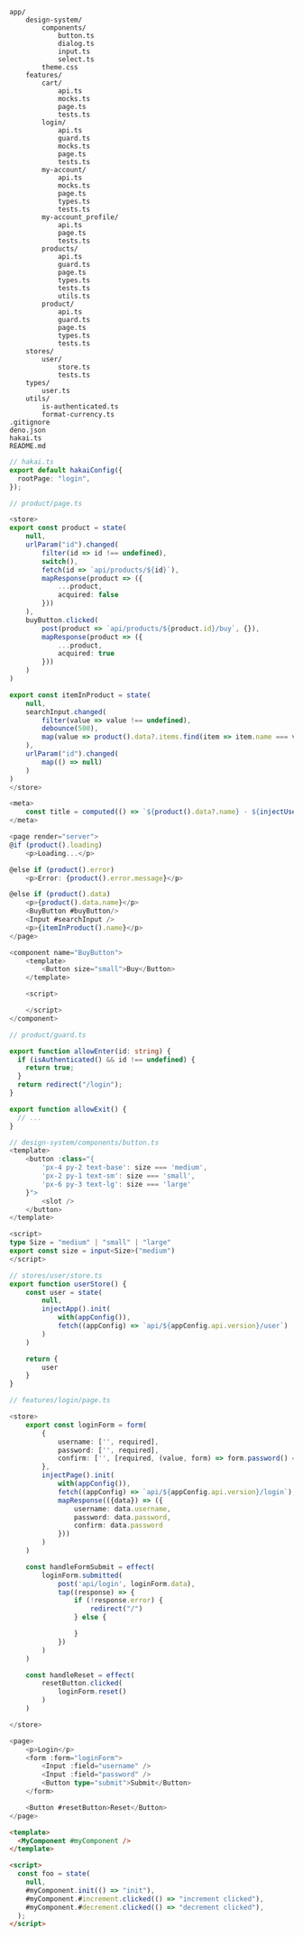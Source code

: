 ```
app/
    design-system/
        components/
            button.ts
            dialog.ts
            input.ts
            select.ts
        theme.css
    features/
        cart/
            api.ts
            mocks.ts
            page.ts
            tests.ts
        login/
            api.ts
            guard.ts
            mocks.ts
            page.ts
            tests.ts
        my-account/
            api.ts
            mocks.ts
            page.ts
            types.ts
            tests.ts
        my-account_profile/
            api.ts
            page.ts
            tests.ts
        products/
            api.ts
            guard.ts
            page.ts
            types.ts
            tests.ts
            utils.ts
        product/
            api.ts
            guard.ts
            page.ts
            types.ts
            tests.ts
    stores/
        user/
            store.ts
            tests.ts
    types/
        user.ts
    utils/
        is-authenticated.ts
        format-currency.ts
.gitignore
deno.json
hakai.ts
README.md
```

```ts
// hakai.ts
export default hakaiConfig({
  rootPage: "login",
});
```

```ts
// product/page.ts

<store>
export const product = state(
    null,
    urlParam("id").changed(
        filter(id => id !== undefined),
        switch(),
        fetch(id => `api/products/${id}`),
        mapResponse(product => ({
            ...product,
            acquired: false
        }))
    ),
    buyButton.clicked(
        post(product => `api/products/${product.id}/buy`, {}),
        mapResponse(product => ({
            ...product,
            acquired: true
        }))
    )
)

export const itemInProduct = state(
    null,
    searchInput.changed(
        filter(value => value !== undefined),
        debounce(500),
        map(value => product().data?.items.find(item => item.name === value))
    ),
    urlParam("id").changed(
        map(() => null)
    )
)
</store>

<meta>
    const title = computed(() => `${product().data?.name} - ${injectUser().username}`)
</meta>

<page render="server">
@if (product().loading)
    <p>Loading...</p>

@else if (product().error)
    <p>Error: {product().error.message}</p>

@else if (product().data)
    <p>{product().data.name}</p>
    <BuyButton #buyButton/>
    <Input #searchInput />
    <p>{itemInProduct().name}</p>
</page>

<component name="BuyButton">
    <template>
        <Button size="small">Buy</Button>
    </template>

    <script>

    </script>
</component>
```

```ts
// product/guard.ts

export function allowEnter(id: string) {
  if (isAuthenticated() && id !== undefined) {
    return true;
  }
  return redirect("/login");
}

export function allowExit() {
  // ...
}
```

```ts
// design-system/components/button.ts
<template>
    <button :class="{
        'px-4 py-2 text-base': size === 'medium',
        'px-2 py-1 text-sm': size === 'small',
        'px-6 py-3 text-lg': size === 'large'
    }">
        <slot />
    </button>
</template>

<script>
type Size = "medium" | "small" | "large"
export const size = input<Size>("medium")
</script>
```

```ts
// stores/user/store.ts
export function userStore() {
    const user = state(
        null,
        injectApp().init(
            with(appConfig()),
            fetch((appConfig) => `api/${appConfig.api.version}/user`)
        )
    )

    return {
        user
    }
}
```

```ts
// features/login/page.ts

<store>
    export const loginForm = form(
        {
            username: ['', required],
            password: ['', required],
            confirm: ['', [required, (value, form) => form.password() === value]]
        },
        injectPage().init(
            with(appConfig()),
            fetch((appConfig) => `api/${appConfig.api.version}/login`),
            mapResponse(({data}) => ({
                username: data.username,
                password: data.password,
                confirm: data.password
            }))
        )
    )

    const handleFormSubmit = effect(
        loginForm.submitted(
            post('api/login', loginForm.data),
            tap((response) => {
                if (!response.error) {
                    redirect("/")
                } else {

                }
            })
        )
    )

    const handleReset = effect(
        resetButton.clicked(
            loginForm.reset()
        )
    )

</store>

<page>
    <p>Login</p>
    <form :form="loginForm">
        <Input :field="username" />
        <Input :field="password" />
        <Button type="submit">Submit</Button>
    </form>

    <Button #resetButton>Reset</Button>
</page>
```

<template>
    <button #increment>increment</button>
    <button #decrement>decrement</button>
    <button #reset>reset</button>

    <span>{{ count() }}</span>
    <span>{{ doubleCount() }}</span>

</template>

<script>
    const count = state(
        0,
        #increment.clicked((count) => count++),
        #decrement.clicked((count) => count--),
        #reset.clicked((count) => count = 0)
    )

    const doubleCount = state(count * 2)
</script>

<template>
    <input #search type="text" />
    {{ data()}}
</template>

<script>
    const data = state(
        null,
        #search.typed((term) => fetch(`https://api.example.com/search?q=${term}`))
    )

</script>

<script>
    const count = prop(
        0,
        #increment.clicked((count) => count++),
        #decrement.clicked((count) => count--),
        #reset.clicked((count) => count = 0)
    )
</script>

```html
<template>
  <MyComponent #myComponent />
</template>

<script>
  const foo = state(
    null,
    #myComponent.init(() => "init"),
    #myComponent.#increment.clicked(() => "increment clicked"),
    #myComponent.#decrement.clicked(() => "decrement clicked"),
  );
</script>
```
